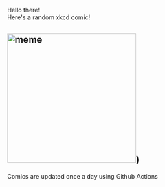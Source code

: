 Hello there! <br>Here's a random xkcd comic!<br>
## <img src="https://imgs.xkcd.com/comics/1999.png" alt="meme" width="300"/>)<br>
Comics are updated once a day using Github Actions